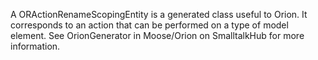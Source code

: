 A ORActionRenameScopingEntity is a generated class useful to Orion. It corresponds to an action that can be performed on a type of model element. See OrionGenerator in Moose/Orion on SmalltalkHub for more information.